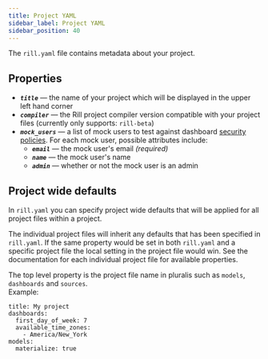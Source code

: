```yaml
---
title: Project YAML
sidebar_label: Project YAML
sidebar_position: 40
---
```


The `rill.yaml` file contains metadata about your project.

## Properties

- _**`title`**_ — the name of your project which will be displayed in the upper left hand corner
- _**`compiler`**_ — the Rill project compiler version compatible with your project files (currently only supports: `rill-beta`)
- _**`mock_users`**_ — a list of mock users to test against dashboard [security policies](../../develop/security). For each mock user, possible attributes include:
  - _**`email`**_ — the mock user's email _(required)_
  - _**`name`**_ — the mock user's name
  - _**`admin`**_ — whether or not the mock user is an admin
 
## Project wide defaults

In `rill.yaml` you can specify project wide defaults that will be applied for all project files within a project.  

The individual project files will inherit any defaults that has been specified in `rill.yaml`. If the same property would be set in both `rill.yaml` and a specific project file the local setting in the project file would win. See the documentation for each individual project file for available properties.

The top level property is the project file name in pluralis such as `models`, `dashboards` and `sources`.  
Example:
```
title: My project
dashboards:
  first_day_of_week: 7
  available_time_zones:
    - America/New_York
models:
  materialize: true
